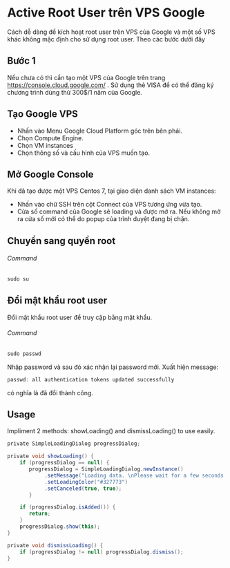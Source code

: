 # Active Root User trên VPS Google
Cách dễ dàng để kích hoạt root user trên VPS của Google và một số VPS khác không mặc định cho sử dụng root user. Theo các bước dưới đây

Bước 1
------------
 Nếu chưa có thì cần tạo một VPS của Google trên trang https://console.cloud.google.com/
 . Sử dụng thẻ VISA để có thể đăng ký chương trình dùng thử 300$/1 năm của Google.

Tạo Google VPS
------------
 - Nhấn vào Menu Google Cloud Platform góc trên bên phải.
 - Chọn Compute Engine.
 - Chọn VM instances
 - Chọn thông số và cấu hình của VPS muốn tạo.

Mở Google Console
------------
Khi đã tạo được một VPS Centos 7, tại giao diện danh sách VM instances:
- Nhấn vào chữ SSH trên cột Connect của VPS tương ứng vừa tạo.
- Cửa số command của Google sẽ loading và được mở ra. Nếu không mở ra cửa số mới có thể do popup của trình duyệt đang bị chặn.

Chuyển sang quyền root
------------

###### Command
```groovy
sudo su
```

Đổi mật khẩu root user
------------
Đổi mật khẩu root user để truy cập bằng mật khẩu.

###### Command
```groovy
sudo passwd
```
Nhập password và sau đó xác nhận lại password mới. Xuất hiện message:
```groovy
passwd: all authentication tokens updated successfully
```
có nghĩa là đã đổi thành công.

Usage
--------
Impliment 2 methods: showLoading() and dismissLoading() to use easily.

```groovy
private SimpleLoadingDialog progressDialog;

private void showLoading() {
    if (progressDialog == null) {
       progressDialog = SimpleLoadingDialog.newInstance()
            .setMessage("Loading data. \nPlease wait for a few seconds or check your internet quality ...", "#327773")
            .setLoadingColor("#327773")
            .setCanceled(true, true);
       }

    if (progressDialog.isAdded()) {
       return;
    }
    progressDialog.show(this);
}

private void dismissLoading() {
    if (progressDialog != null) progressDialog.dismiss();
}
```

